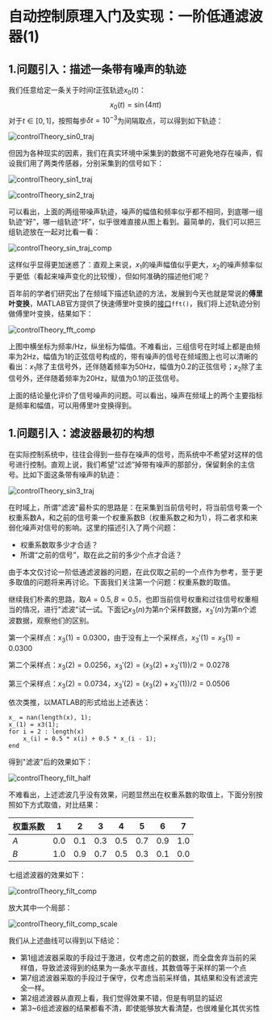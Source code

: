 # 自动控制原理入门及实现：一阶低通滤波器(1)



## 1.问题引入：描述一条带有噪声的轨迹

我们任意给定一条关于时间$t$正弦轨迹$x_0(t)$：
$$
x_0(t)=\sin(4\pi t)
$$
对于$t\in[0, 1]$，按照每步$\delta t = 10^{-3}$为间隔取点，可以得到如下轨迹：

![controlTheory_sin0_traj](pics/controlTheory_sin0_traj.png)

但因为各种现实的因素，我们在真实环境中采集到的数据不可避免地存在噪声，假设我们用了两类传感器，分别采集到的信号如下：

![controlTheory_sin1_traj](pics/controlTheory_sin1_traj.png)

![controlTheory_sin2_traj](pics/controlTheory_sin2_traj.png)

可以看出，上面的两组带噪声轨迹，噪声的幅值和频率似乎都不相同，到底哪一组轨迹“好”，哪一组轨迹“坏”，似乎很难直接从图上看到。最简单的，我们可以把三组轨迹放在一起对比看一看：

![controlTheory_sin_traj_comp](pics/controlTheory_sin_traj_comp.png)

这样似乎显得更加迷惑了：直观上来说，$x_1$的噪声幅值似乎更大，$x_2$的噪声频率似乎更低（看起来噪声变化的比较慢），但如何准确的描述他们呢？

百年前的学者们研究出了在频域下描述轨迹的方法，发展到今天也就是常说的**傅里叶变换**，MATLAB官方提供了快速傅里叶变换的[接口](https://ww2.mathworks.cn/help/matlab/ref/fft.html?s_tid=doc_ta)`fft()`，我们将上述轨迹分别做傅里叶变换，结果如下：

![controlTheory_fft_comp](pics/controlTheory_fft_comp.png)

上图中横坐标为频率/Hz，纵坐标为幅值。不难看出，三组信号在时域上都是由频率为2Hz，幅值为1的正弦信号构成的，带有噪声的信号在频域图上也可以清晰的看出：$x_1$除了主信号外，还伴随着频率为50Hz，幅值为0.2的正弦信号；$x_2$除了主信号外，还伴随着频率为20Hz，赋值为0.1的正弦信号。

上面的结论量化评价了信号噪声的问题。可以看出，噪声在频域上的两个主要指标是频率和幅值，可以用傅里叶变换得到。

## 1.问题引入：滤波器最初的构想

在实际控制系统中，往往会得到一些存在噪声的信号，而系统中不希望对这样的信号进行控制。直观上说，我们希望“过滤”掉带有噪声的那部分，保留剩余的主信号。比如下面这条带有噪声的轨迹：

![controlTheory_sin3_traj](pics/controlTheory_sin3_traj.png)

在时域上，所谓"滤波"最朴实的思路是：在采集到当前信号时，将当前信号乘一个权重系数A，和之前的信号乘一个权重系数B（权重系数之和为1），将二者求和来弱化噪声对信号的影响。这里的描述引入了两个问题：

- 权重系数取多少才合适？
- 所谓“之前的信号”，取在此之前的多少个点才合适？

由于本文仅讨论一阶低通滤波器的问题，在此仅取之前的一个点作为参考，至于更多取值的问题将来再讨论。下面我们关注第一个问题：权重系数的取值。

继续我们朴素的思路，取$A=0.5,B=0.5$，也即当前信号权重和过往信号权重相当的情况，进行"滤波"试一试。下面记$x_3(n)$为第n个采样数据，$x_3'(n)$为第n个滤波数据，观察他们的区别。

第一个采样点：$x_3(1)=0.0300$，由于没有上一个采样点，$x_3'(1)=x_3(1)=0.0300$

第二个采样点：$x_3(2) = 0.0256$，$x_3'(2) = (x_3(2) + x_3'(1))/2=0.0278$

第三个采样点：$x_3(2) = 0.0734$，$x_3'(2) = (x_3(2) + x_3'(1))/2=0.0506$

依次类推，以MATLAB的形式给出上述表达：

```
x_ = nan(length(x), 1);
x_(1) = x3(1);
for i = 2 : length(x)
    x_(i) = 0.5 * x(i) + 0.5 * x_(i - 1);
end
```

得到"滤波"后的效果如下：

![controlTheory_filt_half](pics/controlTheory_filt_half.png)

不难看出，上述滤波几乎没有效果，问题显然出在权重系数的取值上，下面分别按照如下方式取值，对比结果：

| 权重系数 | 1    | 2    | 3    | 4    | 5    | 6    | 7    |
| -------- | ---- | ---- | ---- | ---- | ---- | ---- | ---- |
| $A$      | 0.0  | 0.1  | 0.3  | 0.5  | 0.7  | 0.9  | 1.0  |
| $B$      | 1.0  | 0.9  | 0.7  | 0.5  | 0.3  | 0.1  | 0.0  |

七组滤波器的效果如下：

![controlTheory_filt_comp](pics/controlTheory_filt_comp.png)

放大其中一个局部：

![controlTheory_filt_comp_scale](pics/controlTheory_filt_comp_scale.png)

我们从上述曲线可以得到以下结论：

- 第1组滤波器采取的手段过于激进，仅考虑之前的数据，而全盘舍弃当前的采样值，导致滤波得到的结果为一条水平直线，其数值等于采样的第一个点
- 第7组滤波器采取的手段过于保守，仅考虑当前采样值，其结果和没有滤波完全一样。
- 第2组滤波器从直观上看，我们觉得效果不错，但是有明显的延迟
- 第3~6组滤波器的结果都看不清，即使能够放大看清楚，也很难量化其优劣性

